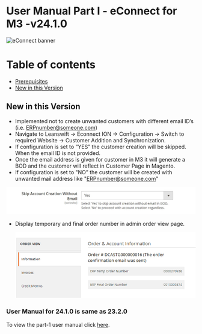 # **User Manual Part I - eConnect for M3 -v24.1.0**

![eConnect banner](../../../../images/banner-econnect-m3.jpg)

# Table of contents

  - [Prerequisites](#prerequisites)
  - [New in this Version](#new-in-this-version)


## **New in this Version**

- Implemented not to create unwanted customers with different email ID’s (i.e. [ERPnumber@someone.com](mailto:ERPnumber@someone.com))
- Navigate to Leanswift -> Econnect ION -> Configuration -> Switch to required Website -> Customer Addition and Synchronization. 
- If configuration is set to “YES” the customer creation will be skipped. When the email ID is not provided.
- Once the email address is given for customer in M3 it will generate a BOD and the customer will reflect in Customer Page in Magento.
- If configuration is set to "NO” the customer will be created with unwanted mail address like "[ERPnumber@someone.com](mailto:ERPnumber@someone.com)"


![skip account creation without email](../../../../ecommerce/images/econnect-user-manual-ion-part1/skip-account-creation-without-email.png)


- Display temporary and final order number in admin order view page.


   ![display temporary and final order number](../../../../ecommerce/images/econnect-user-manual-ion-part1/temp-and-final-order-number.png)


### User Manual for 24.1.0 is same as 23.2.0

To view the part-1 user manual click [here](https://github.com/leanswift/leanswift.github.io/blob/master/ecommerce/pages/econnect-m3/23.2.0/usermanual-econnect-m3-part-1.md).

